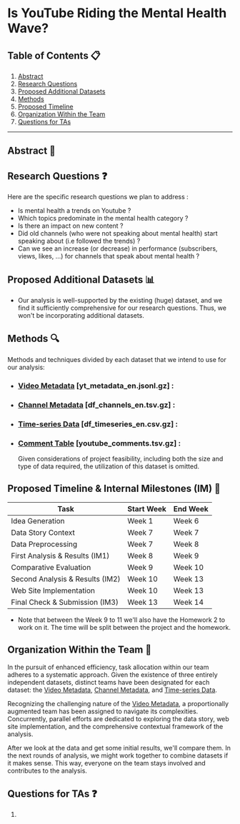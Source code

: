 # Is YouTube Riding the Mental Health Wave?

## Table of Contents 📋
1. [Abstract](#abstract)
2. [Research Questions](#research-questions)
3. [Proposed Additional Datasets](#proposed-additional-datasets)
4. [Methods](#methods)
5. [Proposed Timeline](#proposed-timeline--internal-milestones-im-)
6. [Organization Within the Team](#organization-within-the-team)
7. [Questions for TAs](#questions-for-tas-optional)

---

## Abstract 📝
<!-- A brief overview (around 150 words) describing the project's idea and goals. Discuss the motivation behind the project, the story you aim to tell, and why it's significant. -->

## Research Questions ❓
<!-- - List the specific research questions you plan to address during the project. This helps to outline the scope and focus of your data analysis. -->
Here are the specific research questions we plan to address :
- Is mental health a trends on Youtube ?
- Which topics predominate in the mental health category ? 
- Is there an impact on new content ? 
- Did old channels (who were not speaking about mental health) start speaking about (i.e followed the trends) ?
- Can we see an increase (or decrease) in performance (subscribers, views, likes, ...) for channels that speak about mental health ?


## Proposed Additional Datasets 📊
<!-- - If applicable, provide a list of additional datasets you intend to use. Include details on how you plan to acquire, manage, process, and enrich these datasets. Consider data size and format, and demonstrate that you've familiarized yourself with relevant documentation. -->
- Our analysis is well-supported by the existing (huge) dataset, and we find it sufficiently comprehensive for our research questions. Thus, we won't be incorporating additional datasets.

## Methods 🔍
<!-- - Briefly describe the methods and techniques you intend to use for the data analysis. This could include statistical methods, machine learning algorithms, or any other relevant approaches. -->
Methods and techniques divided by each dataset that we intend to use for our analysis: 
- ### [Video Metadata](#video-metadata-yt_metadata_enjsonlgz) [yt_metadata_en.jsonl.gz] :
- ### [Channel Metadata](#channel-metadata-df_channels_entsvgz) [df_channels_en.tsv.gz] : 
- ### [Time-series Data](#time-series-data-df_timeseries_encsvgz) [df_timeseries_en.csv.gz] : 
- ### [Comment Table](#comment-table-youtube_commentstsvgz) [youtube_comments.tsv.gz] : 
    Given considerations of project feasibility, including both the size and type of data required, the utilization of this dataset is omitted.

## Proposed Timeline & Internal Milestones (IM) 📅

| Task                              | Start Week | End Week  |
| --------------------------------- | ---------- | --------- |
| Idea Generation                   | Week 1     | Week 6    |
| Data Story Context                | Week 7     | Week 7    |
| Data Preprocessing                | Week 7     | Week 8    |
| First Analysis & Results (IM1)    | Week 8     | Week 9    |
| Comparative Evaluation            | Week 9     | Week 10   |
| Second Analysis & Results (IM2)   | Week 10    | Week 13   |
| Web Site Implementation           | Week 10    | Week 13   |
| Final Check & Submission (IM3)    | Week 13    | Week 14   |

- Note that between the Week 9 to 11 we'll also have the Homework 2 to work on it. The time will be split between the project and the homework.

## Organization Within the Team 🤝
<!-- - List internal milestones for the team, leading up to project Milestone P3. This section helps ensure everyone is on the same page regarding responsibilities and progress. -->
In the pursuit of enhanced efficiency, task allocation within our team adheres to a systematic approach. Given the existence of three entirely independent datasets, distinct teams have been designated for each dataset: the [Video Metadata](#video-metadata), [Channel Metadata](#channel-metadata), and [Time-series Data](#time-series-data).

Recognizing the challenging nature of the [Video Metadata](#video-metadata), a proportionally augmented team has been assigned to navigate its complexities. Concurrently, parallel efforts are dedicated to exploring the data story, web site implementation, and the comprehensive contextual framework of the analysis.

After we look at the data and get some initial results, we'll compare them. In the next rounds of analysis, we might work together to combine datasets if it makes sense. This way, everyone on the team stays involved and contributes to the analysis.

## Questions for TAs ❓
<!-- - Include any questions you have for the teaching assistants regarding the proposed project. This is an optional section, but it's a good opportunity to seek clarification or guidance. -->
1.
